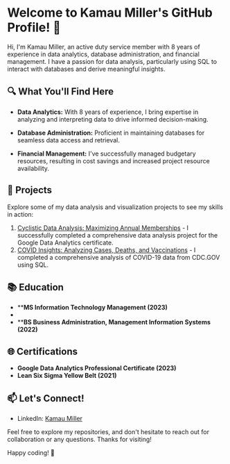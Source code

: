 # Welcome to Kamau Miller's GitHub Profile! 👋

Hi, I'm Kamau Miller, an active duty service member with 8 years of experience in data analytics, database administration, and financial management. I have a passion for data analysis, particularly using SQL to interact with databases and derive meaningful insights.

## 🔍 What You'll Find Here

- **Data Analytics:** With 8 years of experience, I bring expertise in analyzing and interpreting data to drive informed decision-making.

- **Database Administration:** Proficient in maintaining databases for seamless data access and retrieval.

- **Financial Management:** I've successfully managed budgetary resources, resulting in cost savings and increased project resource availability.

## 🚀 Projects

Explore some of my data analysis and visualization projects to see my skills in action:

1. [Cyclistic Data Analysis: Maximizing Annual Memberships](https://github.com/Kamau-Miller/COVID-Insights-Analyzing-Cases-Deaths-Vaccinations) - I successfully completed a comprehensive data analysis project for the Google Data Analytics certificate.
2. [COVID Insights: Analyzing Cases, Deaths, and Vaccinations](https://github.com/Kamau-Miller/Goolgle-DA-Case-Study) - I completed a comprehensive analysis of COVID-19 data from CDC.GOV using SQL.

## 📚 Education

- ****MS Information Technology Management (2023)**
- 
- ****BS Business Administration, Management Information Systems (2022)**

## 🌐 Certifications

- **Google Data Analytics Professional Certificate (2023)**
- **Lean Six Sigma Yellow Belt (2021)**

## 📫 Let's Connect!

- LinkedIn: [Kamau Miller](https://www.linkedin.com/in/kamau-miller-b74480214/)
  

Feel free to explore my repositories, and don't hesitate to reach out for collaboration or any questions. Thanks for visiting!

Happy coding! 🚀

